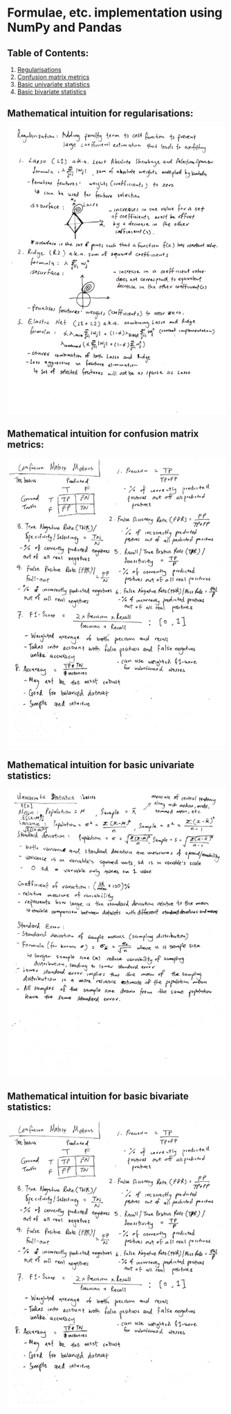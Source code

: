 # Formulae, etc. implementation using NumPy and Pandas

## Table of Contents:
1. [Regularisations](#mathematical-intuition-for-regularisations)
2. [Confusion matrix metrics](#mathematical-intuition-for-confusion-matrix-metrics)
3. [Basic univariate statistics](#mathematical-intuition-for-basic-univariate-statistics)
4. [Basic bivariate statistics](#mathematical-intuition-for-basic-bivariate-statistics)

## Mathematical intuition for regularisations:
![](../assets/utils/reg.jpg)

## Mathematical intuition for confusion matrix metrics:
![](../assets/utils/confusion_metrics.jpg)

## Mathematical intuition for basic univariate statistics:
![](../assets/utils/univariate_basics.jpg)

## Mathematical intuition for basic bivariate statistics:
![](../assets/utils/bivariate_basics.jpg)